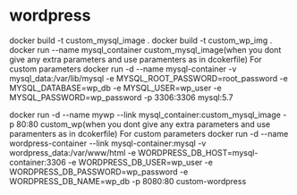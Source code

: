 # wordpress
docker build -t custom_mysql_image .
docker build -t custom_wp_img .
docker run --name mysql_container custom_mysql_image(when you dont give any extra parameters and use paramenters as in dcokerfile)
For custom parameters
docker run -d
--name mysql-container
-v mysql_data:/var/lib/mysql
-e MYSQL_ROOT_PASSWORD=root_password
-e MYSQL_DATABASE=wp_db
-e MYSQL_USER=wp_user
-e MYSQL_PASSWORD=wp_password
-p 3306:3306
mysql:5.7

docker run -d --name mywp --link mysql_container:custom_mysql_image -p 80:80 custom_wp(when you dont give any extra parameters and use paramenters as in dcokerfile)
For custom parameters
docker run -d
--name wordpress-container
--link mysql-container:mysql
-v wordpress_data:/var/www/html
-e WORDPRESS_DB_HOST=mysql-container:3306
-e WORDPRESS_DB_USER=wp_user
-e WORDPRESS_DB_PASSWORD=wp_password
-e WORDPRESS_DB_NAME=wp_db
-p 8080:80
custom-wordpress
